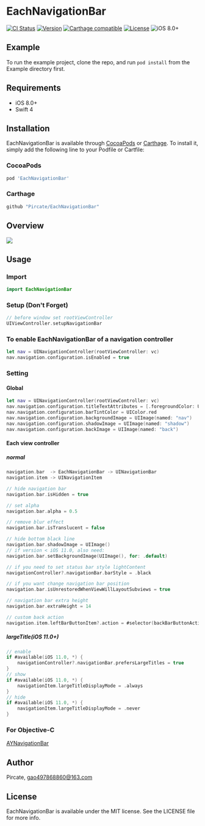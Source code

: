 # EachNavigationBar

[![CI Status](http://img.shields.io/travis/Pircate/EachNavigationBar.svg?style=flat)](https://travis-ci.org/Pircate/EachNavigationBar)
[![Version](https://img.shields.io/cocoapods/v/EachNavigationBar.svg?style=flat)](http://cocoapods.org/pods/EachNavigationBar)
[![Carthage compatible](https://img.shields.io/badge/Carthage-compatible-4BC51D.svg?style=flat)](https://github.com/Carthage/Carthage)
[![License](https://img.shields.io/cocoapods/l/EachNavigationBar.svg?style=flat)](http://cocoapods.org/pods/EachNavigationBar)
![iOS 8.0+](https://img.shields.io/badge/iOS-8.0%2B-blue.svg)

## Example

To run the example project, clone the repo, and run `pod install` from the Example directory first.

## Requirements

* iOS 8.0+
* Swift 4

## Installation

EachNavigationBar is available through [CocoaPods](http://cocoapods.org) or [Carthage](https://github.com/Carthage/Carthage). To install
it, simply add the following line to your Podfile or Cartfile:

### CocoaPods

```ruby
pod 'EachNavigationBar'
```

### Carthage
```ruby
github "Pircate/EachNavigationBar"
```

## Overview

![](https://github.com/Pircate/EachNavigationBar/blob/master/demo.gif)

## Usage

### Import

``` swift
import EachNavigationBar
```

### Setup (Don't Forget)

``` swift
// before window set rootViewController
UIViewController.setupNavigationBar
```

### To enable EachNavigationBar of a navigation controller

``` swift
let nav = UINavigationController(rootViewController: vc)
nav.navigation.configuration.isEnabled = true
```

### Setting
#### Global

``` swift
let nav = UINavigationController(rootViewController: vc)
nav.navigation.configuration.titleTextAttributes = [.foregroundColor: UIColor.blue]
nav.navigation.configuration.barTintColor = UIColor.red
nav.navigation.configuration.backgroundImage = UIImage(named: "nav")
nav.navigation.configuration.shadowImage = UIImage(named: "shadow")
nav.navigation.configuration.backImage = UIImage(named: "back")
```

#### Each view controller
##### normal

``` swift
navigation.bar  -> EachNavigationBar -> UINavigationBar
navigation.item -> UINavigationItem

// hide navigation bar
navigation.bar.isHidden = true

// set alpha
navigation.bar.alpha = 0.5

// remove blur effect
navigation.bar.isTranslucent = false

// hide bottom black line
navigation.bar.shadowImage = UIImage()
// if version < iOS 11.0, also need:
navigation.bar.setBackgroundImage(UIImage(), for: .default)

// if you need to set status bar style lightContent
navigationController?.navigationBar.barStyle = .black

// if you want change navigation bar position
navigation.bar.isUnrestoredWhenViewWillLayoutSubviews = true

// navigation bar extra height
navigation.bar.extraHeight = 14

// custom back action
navigation.item.leftBarButtonItem?.action = #selector(backBarButtonAction)
```

##### largeTitle(iOS 11.0+)

``` swift
// enable
if #available(iOS 11.0, *) {
    navigationController?.navigationBar.prefersLargeTitles = true
}
// show
if #available(iOS 11.0, *) {
    navigationItem.largeTitleDisplayMode = .always
}
// hide
if #available(iOS 11.0, *) {
    navigationItem.largeTitleDisplayMode = .never
}
```

### For Objective-C
[AYNavigationBar](https://github.com/Pircate/AYNavigationBar)

## Author

Pircate, gao497868860@163.com

## License

EachNavigationBar is available under the MIT license. See the LICENSE file for more info.
